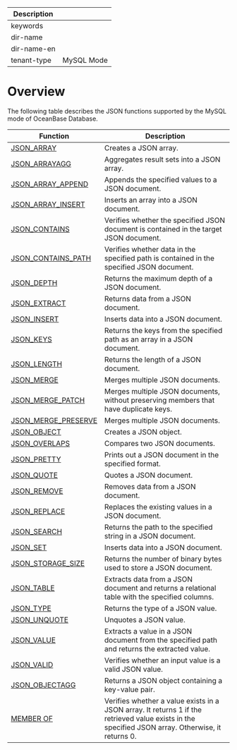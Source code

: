 | Description   |                 |
|---------------|-----------------|
| keywords      |                 |
| dir-name      |                 |
| dir-name-en   |                 |
| tenant-type   | MySQL Mode      |

# Overview

The following table describes the JSON functions supported by the MySQL mode of OceanBase Database.

| **Function** | **Description** |
| --- | --- |
| [JSON_ARRAY](100.create-json-text-function-of-mysql-mode/100.json-array-of-mysql-mode.md) | Creates a JSON array.  |
| [JSON_ARRAYAGG](600.json-aggregate-function-of-mysql-mode/100.json-arrayagg-of-mysql-mode.md) | Aggregates result sets into a JSON array.  |
| [JSON_ARRAY_APPEND](300.modify-json-text-function-of-mysql-mode/100.json-array-append-of-mysql-mode.md) | Appends the specified values to a JSON document.  |
| [JSON_ARRAY_INSERT](300.modify-json-text-function-of-mysql-mode/200.json-array-insert-of-mysql-mode.md) | Inserts an array into a JSON document.  |
| [JSON_CONTAINS](200.search-json-text-function-of-mysql-mode/100.json-contains-of-mysql-mode.md) | Verifies whether the specified JSON document is contained in the target JSON document.  |
| [JSON_CONTAINS_PATH](200.search-json-text-function-of-mysql-mode/200.json-contains-path-of-mysql-mode.md) | Verifies whether data in the specified path is contained in the specified JSON document.  |
| [JSON_DEPTH](400.return-json-text-property-function-of-mysql-mode/100.json-depth-of-mysql-mode.md) | Returns the maximum depth of a JSON document.  |
| [JSON_EXTRACT](200.search-json-text-function-of-mysql-mode/300.json-extract-of-mysql-mode.md) | Returns data from a JSON document.  |
| [JSON_INSERT](300.modify-json-text-function-of-mysql-mode/300.json-insert-of-mysql-mode.md) | Inserts data into a JSON document.  |
| [JSON_KEYS](200.search-json-text-function-of-mysql-mode/400.json-keys-of-mysql-mode.md) | Returns the keys from the specified path as an array in a JSON document.  |
| [JSON_LENGTH](400.return-json-text-property-function-of-mysql-mode/200.json-length-of-mysql-mode.md) | Returns the length of a JSON document.  |
| [JSON_MERGE](300.modify-json-text-function-of-mysql-mode/400.json-merge-of-mysql-mode.md) | Merges multiple JSON documents.  |
| [JSON_MERGE_PATCH](300.modify-json-text-function-of-mysql-mode/500.json-merge-patch-of-mysql-mode.md) | Merges multiple JSON documents, without preserving members that have duplicate keys.  |
| [JSON_MERGE_PRESERVE](300.modify-json-text-function-of-mysql-mode/600.json-merge-preserve-of-mysql-mode.md) | Merges multiple JSON documents.  |
| [JSON_OBJECT](100.create-json-text-function-of-mysql-mode/200.json-object-of-mysql-mode.md) | Creates a JSON object.  |
| [JSON_OVERLAPS](200.search-json-text-function-of-mysql-mode/500.json-overlaps-of-mysql-mode.md) | Compares two JSON documents.  |
| [JSON_PRETTY](500.json-utility-function-of-mysql-mode/100.json-pretty-of-mysql-mode.md) | Prints out a JSON document in the specified format.  |
| [JSON_QUOTE](100.create-json-text-function-of-mysql-mode/300.json-quote-of-mysql-mode.md) | Quotes a JSON document. |
| [JSON_REMOVE](300.modify-json-text-function-of-mysql-mode/700.json-remove-of-mysql-mode.md) | Removes data from a JSON document.  |
| [JSON_REPLACE](300.modify-json-text-function-of-mysql-mode/800.json-replace-of-mysql-mode.md) | Replaces the existing values in a JSON document.  |
| [JSON_SEARCH](200.search-json-text-function-of-mysql-mode/600.json-search-of-mysql-mode.md) | Returns the path to the specified string in a JSON document.  |
| [JSON_SET](300.modify-json-text-function-of-mysql-mode/900.json-set-of-mysql-mode.md) | Inserts data into a JSON document.  |
| [JSON_STORAGE_SIZE](500.json-utility-function-of-mysql-mode/200.json-storage-size-of-mysql-mode.md) | Returns the number of binary bytes used to store a JSON document.  |
| [JSON_TABLE](450.json-table-functions-of-mysql-mode.md) | Extracts data from a JSON document and returns a relational table with the specified columns.  |
| [JSON_TYPE](400.return-json-text-property-function-of-mysql-mode/300.json-type-of-mysql-mode.md) | Returns the type of a JSON value.  |
| [JSON_UNQUOTE](300.modify-json-text-function-of-mysql-mode/1000.json-unquote-of-mysql-mode.md) | Unquotes a JSON value.  |
| [JSON_VALUE](200.search-json-text-function-of-mysql-mode/700.json-value-of-mysql-mode.md) | Extracts a value in a JSON document from the specified path and returns the extracted value.  |
| [JSON_VALID](400.return-json-text-property-function-of-mysql-mode/400.json-valid-of-mysql-mode.md) | Verifies whether an input value is a valid JSON value.  |
| [JSON_OBJECTAGG](600.json-aggregate-function-of-mysql-mode/200.json-objectagg-of-mysql-mode.md) | Returns a JSON object containing a key-value pair.  |
| [MEMBER OF](200.search-json-text-function-of-mysql-mode/800.member-of-of-mysql-mode.md) | Verifies whether a value exists in a JSON array. It returns 1 if the retrieved value exists in the specified JSON array. Otherwise, it returns 0.  |